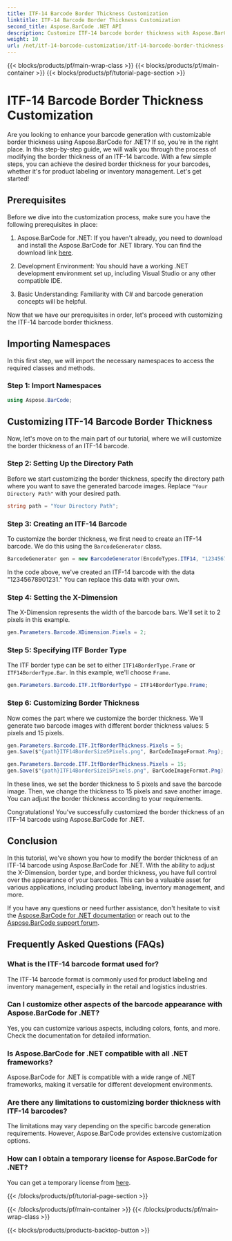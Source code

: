 ```yaml
---
title: ITF-14 Barcode Border Thickness Customization
linktitle: ITF-14 Barcode Border Thickness Customization
second_title: Aspose.BarCode .NET API
description: Customize ITF-14 barcode border thickness with Aspose.BarCode for .NET. Step-by-step guide for seamless barcode generation.
weight: 10
url: /net/itf-14-barcode-customization/itf-14-barcode-border-thickness-customization/
---
```


{{< blocks/products/pf/main-wrap-class >}}
{{< blocks/products/pf/main-container >}}
{{< blocks/products/pf/tutorial-page-section >}}

# ITF-14 Barcode Border Thickness Customization


Are you looking to enhance your barcode generation with customizable border thickness using Aspose.BarCode for .NET? If so, you're in the right place. In this step-by-step guide, we will walk you through the process of modifying the border thickness of an ITF-14 barcode. With a few simple steps, you can achieve the desired border thickness for your barcodes, whether it's for product labeling or inventory management. Let's get started!

## Prerequisites

Before we dive into the customization process, make sure you have the following prerequisites in place:

1. Aspose.BarCode for .NET: If you haven't already, you need to download and install the Aspose.BarCode for .NET library. You can find the download link [here](https://releases.aspose.com/barcode/net/).

2. Development Environment: You should have a working .NET development environment set up, including Visual Studio or any other compatible IDE.

3. Basic Understanding: Familiarity with C# and barcode generation concepts will be helpful.

Now that we have our prerequisites in order, let's proceed with customizing the ITF-14 barcode border thickness.

## Importing Namespaces

In this first step, we will import the necessary namespaces to access the required classes and methods.

### Step 1: Import Namespaces

```csharp
using Aspose.BarCode;
```

## Customizing ITF-14 Barcode Border Thickness

Now, let's move on to the main part of our tutorial, where we will customize the border thickness of an ITF-14 barcode.

### Step 2: Setting Up the Directory Path

Before we start customizing the border thickness, specify the directory path where you want to save the generated barcode images. Replace `"Your Directory Path"` with your desired path.

```csharp
string path = "Your Directory Path";
```

### Step 3: Creating an ITF-14 Barcode

To customize the border thickness, we first need to create an ITF-14 barcode. We do this using the `BarcodeGenerator` class.

```csharp
BarcodeGenerator gen = new BarcodeGenerator(EncodeTypes.ITF14, "12345678901231");
```

In the code above, we've created an ITF-14 barcode with the data "12345678901231." You can replace this data with your own.

### Step 4: Setting the X-Dimension

The X-Dimension represents the width of the barcode bars. We'll set it to 2 pixels in this example.

```csharp
gen.Parameters.Barcode.XDimension.Pixels = 2;
```

### Step 5: Specifying ITF Border Type

The ITF border type can be set to either `ITF14BorderType.Frame` or `ITF14BorderType.Bar`. In this example, we'll choose `Frame`.

```csharp
gen.Parameters.Barcode.ITF.ItfBorderType = ITF14BorderType.Frame;
```

### Step 6: Customizing Border Thickness

Now comes the part where we customize the border thickness. We'll generate two barcode images with different border thickness values: 5 pixels and 15 pixels.

```csharp
gen.Parameters.Barcode.ITF.ItfBorderThickness.Pixels = 5;
gen.Save($"{path}ITF14BorderSize5Pixels.png", BarCodeImageFormat.Png);

gen.Parameters.Barcode.ITF.ItfBorderThickness.Pixels = 15;
gen.Save($"{path}ITF14BorderSize15Pixels.png", BarCodeImageFormat.Png);
```

In these lines, we set the border thickness to 5 pixels and save the barcode image. Then, we change the thickness to 15 pixels and save another image. You can adjust the border thickness according to your requirements.

Congratulations! You've successfully customized the border thickness of an ITF-14 barcode using Aspose.BarCode for .NET.

## Conclusion

In this tutorial, we've shown you how to modify the border thickness of an ITF-14 barcode using Aspose.BarCode for .NET. With the ability to adjust the X-Dimension, border type, and border thickness, you have full control over the appearance of your barcodes. This can be a valuable asset for various applications, including product labeling, inventory management, and more.

If you have any questions or need further assistance, don't hesitate to visit the [Aspose.BarCode for .NET documentation](https://reference.aspose.com/barcode/net/) or reach out to the [Aspose.BarCode support forum](https://forum.aspose.com/c/barcode/13).

## Frequently Asked Questions (FAQs)

### What is the ITF-14 barcode format used for?
The ITF-14 barcode format is commonly used for product labeling and inventory management, especially in the retail and logistics industries.

### Can I customize other aspects of the barcode appearance with Aspose.BarCode for .NET?
Yes, you can customize various aspects, including colors, fonts, and more. Check the documentation for detailed information.

### Is Aspose.BarCode for .NET compatible with all .NET frameworks?
Aspose.BarCode for .NET is compatible with a wide range of .NET frameworks, making it versatile for different development environments.

### Are there any limitations to customizing border thickness with ITF-14 barcodes?
The limitations may vary depending on the specific barcode generation requirements. However, Aspose.BarCode provides extensive customization options.

### How can I obtain a temporary license for Aspose.BarCode for .NET?
You can get a temporary license from [here](https://purchase.aspose.com/temporary-license/).

{{< /blocks/products/pf/tutorial-page-section >}}

{{< /blocks/products/pf/main-container >}}
{{< /blocks/products/pf/main-wrap-class >}}

{{< blocks/products/products-backtop-button >}}
